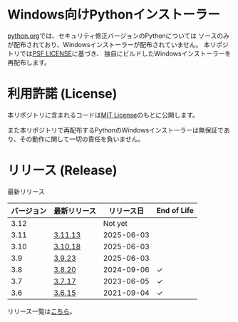 # Windows向けPythonインストーラー

[python.org](https://www.python.org/)では、セキュリティ修正バージョンのPythonについては
ソースのみが配布されており、Windowsインストーラーが配布されていません。
本リポジトリでは[PSF LICENSE](https://docs.python.org/3/license.html#psf-license)に基づき、
独自にビルドしたWindowsインストーラーを再配布します。

# 利用許諾 (License)

本リポジトリに含まれるコードは[MIT License](https://github.com/kai2nenobu/win-python-installer/blob/main/LICENSE)のもとに公開します。

また本リポジトリで再配布するPythonのWindowsインストーラーは無保証であり、その動作に関して一切の責任を負いません。

# リリース (Release)

最新リリース

| バージョン | 最新リリース                                                                      | リリース日 | End of Life |
|------------|-----------------------------------------------------------------------------------|------------|-------------|
|       3.12 |  | Not yet |             |
|       3.11 | [3.11.13](https://github.com/kai2nenobu/win-python-installer/releases/tag/v3.11.13) | 2025-06-03 |             |
|       3.10 | [3.10.18](https://github.com/kai2nenobu/win-python-installer/releases/tag/v3.10.18) | 2025-06-03 |             |
|        3.9 | [3.9.23](https://github.com/kai2nenobu/win-python-installer/releases/tag/v3.9.23) | 2025-06-03 |             |
|        3.8 | [3.8.20](https://github.com/kai2nenobu/win-python-installer/releases/tag/v3.8.20) | 2024-09-06 | ✓           |
|        3.7 | [3.7.17](https://github.com/kai2nenobu/win-python-installer/releases/tag/v3.7.17) | 2023-06-05 | ✓           |
|        3.6 | [3.6.15](https://github.com/kai2nenobu/win-python-installer/releases/tag/v3.6.15) | 2021-09-04 | ✓           |

リリース一覧は[こちら](https://github.com/kai2nenobu/win-python-installer/releases)。
